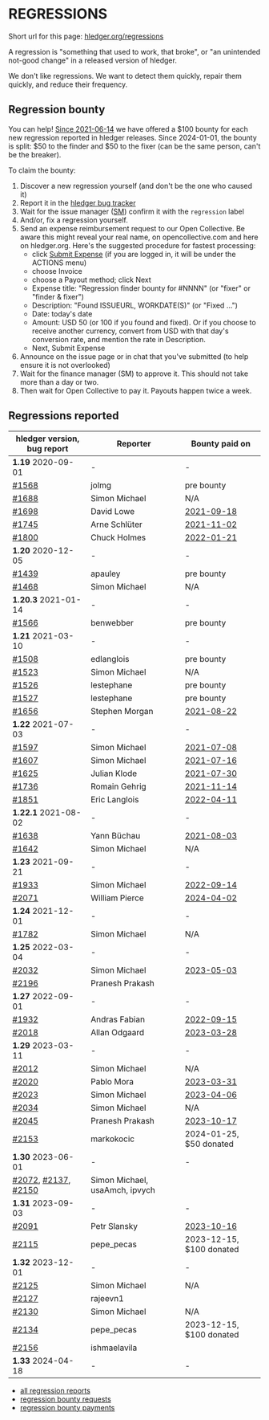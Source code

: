 # REGRESSIONS

<div class=pagetoc>

<!-- toc -->
</div>

Short url for this page: [hledger.org/regressions](https://hledger.org/regressions)

A regression is "something that used to work, that broke", or "an unintended not-good change"
in a released version of hledger.

We don't like regressions. We want to detect them quickly, repair them quickly, and reduce their frequency.

## Regression bounty

You can help!
[Since 2021-06-14](https://github.com/simonmichael/hledger/issues/1570) we have offered a $100 bounty for each new regression reported in hledger releases.
Since 2024-01-01, the bounty is split: $50 to the finder and $50 to the fixer (can be the same person, can't be the breaker).

To claim the bounty:

1. Discover a new regression yourself (and don't be the one who caused it)
2. Report it in the [hledger bug tracker](http://bugs.hledger.org)
3. Wait for the issue manager ([SM](https://joyful.com)) confirm it with the `regression` label
4. And/or, fix a regression yourself.
5. Send an expense reimbursement request to our Open Collective. 
   Be aware this might reveal your real name, on opencollective.com and here on hledger.org.
   Here's the suggested procedure for fastest processing:
   - click [Submit Expense](https://opencollective.com/hledger/expenses/new)  (if you are logged in, it will be under the ACTIONS menu) 
   - choose Invoice
   - choose a Payout method; click Next
   - Expense title: "Regression finder bounty for #NNNN" (or "fixer" or "finder & fixer")
   - Description: "Found ISSUEURL, WORKDATE(S)" (or "Fixed ...")
   - Date: today's date
   - Amount: USD 50 (or 100 if you found and fixed).
     Or if you choose to receive another currency, convert from USD with that day's conversion rate, and mention the rate in Description.
   - Next, Submit Expense
5. Announce on the issue page or in chat that you've submitted (to help ensure it is not overlooked)
6. Wait for the finance manager (SM) to approve it. This should not take more than a day or two.
7. Then wait for Open Collective to pay it. Payouts happen twice a week.

## Regressions reported

| hledger version, bug report  | Reporter        | Bounty paid on                                                   |
|------------------------------|-----------------|------------------------------------------------------------------|
| **1.19** 2020-09-01          | -               | -                                                                |
| [#1568]                      | jolmg           | pre bounty                                                       |
| [#1688]                      | Simon Michael   | N/A                                                              |
| [#1698]                      | David Lowe      | [2021-09-18](https://opencollective.com/hledger/expenses/50380)  |
| [#1745]                      | Arne Schlüter   | [2021-11-02](https://opencollective.com/hledger/expenses/54446)  |
| [#1800]                      | Chuck Holmes    | [2022-01-21](https://opencollective.com/hledger/expenses/61802)  |
| **1.20** 2020-12-05          | -               | -                                                                |
| [#1439]                      | apauley         | pre bounty                                                       |
| [#1468]                      | Simon Michael   | N/A                                                              |
| **1.20.3** 2021-01-14        | -               | -                                                                |
| [#1566]                      | benwebber       | pre bounty                                                       |
| **1.21** 2021-03-10          | -               | -                                                                |
| [#1508]                      | edlanglois      | pre bounty                                                       |
| [#1523]                      | Simon Michael   | N/A                                                              |
| [#1526]                      | lestephane      | pre bounty                                                       |
| [#1527]                      | lestephane      | pre bounty                                                       |
| [#1656]                      | Stephen Morgan  | [2021-08-22](https://opencollective.com/hledger/expenses/48246)  |
| **1.22** 2021-07-03          | -               | -                                                                |
| [#1597]                      | Simon Michael   | [2021-07-08](https://opencollective.com/hledger/expenses/44939)  |
| [#1607]                      | Simon Michael   | [2021-07-16](https://opencollective.com/hledger/expenses/45547)  |
| [#1625]                      | Julian Klode    | [2021-07-30](https://opencollective.com/hledger/expenses/46431)  |
| [#1736]                      | Romain Gehrig   | [2021-11-14](https://opencollective.com/hledger/expenses/55510)  |
| [#1851]                      | Eric Langlois   | [2022-04-11](https://opencollective.com/hledger/expenses/72187)  |
| **1.22.1** 2021-08-02        | -               | -                                                                |
| [#1638]                      | Yann Büchau     | [2021-08-03](https://opencollective.com/hledger/expenses/46918)  |
| [#1642]                      | Simon Michael   | N/A                                                              |
| **1.23** 2021-09-21          | -               | -                                                                |
| [#1933]                      | Simon Michael   | [2022-09-14](https://opencollective.com/hledger/expenses/95068)  |
| [#2071]                      | William Pierce  | [2024-04-02](https://opencollective.com/hledger/expenses/195768) |
| **1.24** 2021-12-01          | -               | -                                                                |
| [#1782]                      | Simon Michael   | N/A                                                              |
| **1.25** 2022-03-04          | -               | -                                                                |
| [#2032]                      | Simon Michael   | [2023-05-03](https://opencollective.com/hledger/expenses/137410) |
| [#2196]                      | Pranesh Prakash |                                                                  |
| **1.27** 2022-09-01          | -               | -                                                                |
| [#1932]                      | Andras Fabian   | [2022-09-15](https://opencollective.com/hledger/expenses/95112)  |
| [#2018]                      | Allan Odgaard   | [2023-03-28](https://opencollective.com/hledger/expenses/130591) |
| **1.29** 2023-03-11          | -               | -                                                                |
| [#2012]                      | Simon Michael   | N/A                                                              |
| [#2020]                      | Pablo Mora      | [2023-03-31](https://opencollective.com/hledger/expenses/131350) |
| [#2023]                      | Simon Michael   | [2023-04-06](https://opencollective.com/hledger/expenses/132635) |
| [#2034]                      | Simon Michael   | N/A                                                              |
| [#2045]                      | Pranesh Prakash | [2023-10-17](https://opencollective.com/hledger/expenses/150171) |
| [#2153]                      | markokocic      | 2024-01-25, $50 donated                                          |
| **1.30** 2023-06-01          | -               | -                                                                |
| [#2072], [#2137], [#2150]    | Simon Michael, usaAmch, ipvych |                                                   |
| **1.31** 2023-09-03          | -               | -                                                                |
| [#2091]                      | Petr Slansky    | [2023-10-16](https://opencollective.com/hledger/expenses/166632) |
| [#2115]                      | pepe_pecas      | 2023-12-15, $100 donated                                         |
| **1.32** 2023-12-01          | -               | -                                                                |
| [#2125]                      | Simon Michael   | N/A                                                              |
| [#2127]                      | rajeevn1        |                                                                  |
| [#2130]                      | Simon Michael   | N/A                                                              |
| [#2134]                      | pepe_pecas      | 2023-12-15, $100 donated                                         |
| [#2156]                      | ishmaelavila    |                                                                  |
| **1.33** 2024-04-18          | -               | -                                                                |

- [all regression reports](https://bugs.hledger.org/regressions)
- [regression bounty requests](https://opencollective.com/hledger/expenses?amount=50-100)
- [regression bounty payments](https://opencollective.com/hledger/transactions?kind=EXPENSE&amount=50-100)


[#1439]: https://github.com/simonmichael/hledger/issues/1439
[#1468]: https://github.com/simonmichael/hledger/issues/1468
[#1508]: https://github.com/simonmichael/hledger/issues/1508
[#1523]: https://github.com/simonmichael/hledger/issues/1523
[#1526]: https://github.com/simonmichael/hledger/issues/1526
[#1527]: https://github.com/simonmichael/hledger/issues/1527
[#1566]: https://github.com/simonmichael/hledger/issues/1566
[#1568]: https://github.com/simonmichael/hledger/issues/1568
[#1597]: https://github.com/simonmichael/hledger/issues/1597
[#1607]: https://github.com/simonmichael/hledger/issues/1607
[#1625]: https://github.com/simonmichael/hledger/issues/1625
[#1638]: https://github.com/simonmichael/hledger/issues/1638
[#1642]: https://github.com/simonmichael/hledger/issues/1642
[#1656]: https://github.com/simonmichael/hledger/issues/1656
[#1688]: https://github.com/simonmichael/hledger/issues/1688
[#1698]: https://github.com/simonmichael/hledger/issues/1698
[#1736]: https://github.com/simonmichael/hledger/issues/1736
[#1745]: https://github.com/simonmichael/hledger/issues/1745
[#1782]: https://github.com/simonmichael/hledger/issues/1782
[#1800]: https://github.com/simonmichael/hledger/issues/1800
[#1851]: https://github.com/simonmichael/hledger/issues/1851
[#1932]: https://github.com/simonmichael/hledger/issues/1932
[#1933]: https://github.com/simonmichael/hledger/issues/1933
[#2012]: https://github.com/simonmichael/hledger/issues/2012
[#2018]: https://github.com/simonmichael/hledger/issues/2018
[#2020]: https://github.com/simonmichael/hledger/issues/2020
[#2023]: https://github.com/simonmichael/hledger/issues/2023
[#2032]: https://github.com/simonmichael/hledger/issues/2032
[#2034]: https://github.com/simonmichael/hledger/issues/2034
[#2045]: https://github.com/simonmichael/hledger/issues/2045
[#2071]: https://github.com/simonmichael/hledger/issues/2071
[#2072]: https://github.com/simonmichael/hledger/issues/2072
[#2091]: https://github.com/simonmichael/hledger/issues/2091
[#2115]: https://github.com/simonmichael/hledger/issues/2115
[#2125]: https://github.com/simonmichael/hledger/issues/2125
[#2127]: https://github.com/simonmichael/hledger/issues/2127
[#2130]: https://github.com/simonmichael/hledger/issues/2130
[#2134]: https://github.com/simonmichael/hledger/issues/2134
[#2137]: https://github.com/simonmichael/hledger/issues/2137
[#2150]: https://github.com/simonmichael/hledger/issues/2150
[#2153]: https://github.com/simonmichael/hledger/issues/2153
[#2156]: https://github.com/simonmichael/hledger/issues/2156
[#2196]: https://github.com/simonmichael/hledger/issues/2196


